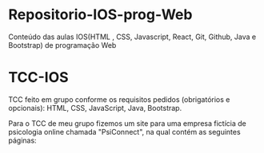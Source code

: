 # Repositorio-IOS-prog-Web
Conteúdo das aulas IOS(HTML , CSS, Javascript, React, Git, Github, Java e Bootstrap) de programação Web

# TCC-IOS
TCC feito em grupo conforme os requisitos pedidos (obrigatórios e opcionais): HTML, CSS, JavaScript, Java, Bootstrap.

Para o TCC de meu grupo fizemos um site para uma empresa fictícia de psicologia online chamada "PsiConnect", na qual contém as seguintes páginas:
